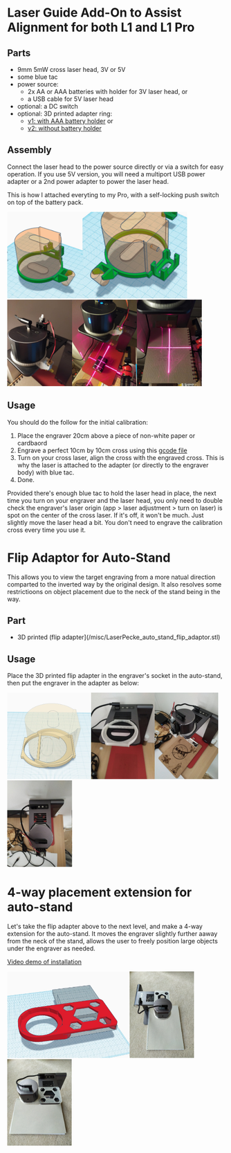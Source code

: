 # Laser Guide Add-On to Assist Alignment for both L1 and L1 Pro

## Parts
* 9mm 5mW cross laser head, 3V or 5V
* some blue tac
* power source:
    * 2x AA or AAA batteries with holder for 3V laser head, or
    * a USB cable for 5V laser head
* optional: a DC switch
* optional: 3D printed adapter ring:
    * [v1: with AAA battery holder](/misc/laser_alignment_bracket_with_AAA_battery_holder.stl) or
    * [v2: without battery holder](/misc/laser_alignment_bracket_no_battery_holder.stl)

## Assembly

Connect the laser head to the power source directly or via a switch for easy operation. If you use 5V version, you will need a multiport USB power adapter or a 2nd power adapter to power the laser head.

This is how I attached everyting to my Pro, with a self-locking push switch on top of the battery pack.

<img src="images/mod30.jpg" height="200px"><img src="images/mod31.jpg" height="200px"><img src="images/mod32.jpg" height="200px"><img src="images/mod33.jpg" height="200px"><img src="images/mod34.jpg" height="200px">

## Usage

You should do the follow for the initial calibration:

1. Place the engraver 20cm above a piece of non-white paper or cardbaord
2. Engrave a perfect 10cm by 10cm cross using this [gcode file](/misc/cross.txt)
3. Turn on your cross laser, align the cross with the engraved cross. This is why the laser is attached to the adapter (or directly to the engraver body) with blue tac.
4. Done.

Provided there's enough blue tac to hold the laser head in place, the next time you turn on your engraver and the laser head, you only need to double check the engraver's laser origin (app > laser adjustment > turn on laser) is spot on the center of the cross laser. If it's off, it won't be much. Just slightly move the laser head a bit. You don't need to engrave the calibration cross every time you use it.


# Flip Adaptor for Auto-Stand

This allows you to view the target engraving from a more natual direction comparted to the inverted way by the original design. It also resolves some restrictioons on object placement due to the neck of the stand being in the way.

## Part

* 3D printed (flip adapter](/misc/LaserPecke_auto_stand_flip_adaptor.stl)

## Usage

Place the 3D printed flip adapter in the engraver's socket in the auto-stand, then put the engraver in the adapter as below:

<img src="images/mod35.jpg" height="200px"><img src="images/mod36.jpg" height="200px"><img src="images/mod37.jpg" height="200px"><img src="images/mod38.jpg" height="200px">


# 4-way placement extension for auto-stand

Let's take the flip adapter above to the next level, and make a 4-way extension for the auto-stand. It moves the engraver slightly further aaway from the neck of the stand, allows the user to freely position large objects under the engraver as needed.

[Video demo of installation](/images/4-way_extension_installation.mp4)

<img src="images/mod39.jpg" height="200px"><img src="images/mod40.jpg" height="200px"><img src="images/mod41.jpg" height="200px">
